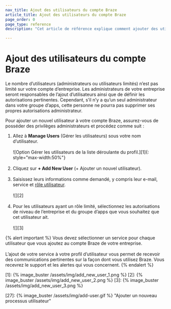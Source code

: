 ```yaml
---
nav_title: Ajout des utilisateurs du compte Braze
article_title: Ajout des utilisateurs du compte Braze
page_order: 0
page_type: reference
description: "Cet article de référence explique comment ajouter des utilisateurs à votre compte d’entreprise."

---
```


# Ajout des utilisateurs du compte Braze

Le nombre d’utilisateurs (administrateurs ou utilisateurs limités) n’est pas limité sur votre compte d’entreprise. Les administrateurs de votre entreprise seront responsables de l’ajout d’utilisateurs ainsi que de définir les autorisations pertinentes. Cependant, s’il n’y a qu’un seul administrateur dans votre groupe d’apps, cette personne ne pourra pas supprimer ses propres autorisations administrateur.

Pour ajouter un nouvel utilisateur à votre compte Braze, assurez-vous de posséder des privilèges administrateurs et procédez comme suit :

1. Allez à **Manage Users** (Gérer les utilisateurs) sous votre nom d’utilisateur.<br><br>![Option Gérer les utilisateurs de la liste déroulante du profil.][1]{: style="max-width:50%"}<br><br>
2. Cliquez sur **+ Add New User** (+ Ajouter un nouvel utilisateur).<br><br>
3. Saisissez leurs informations comme demandé, y compris leur e-mail, service et [rôle utilisateur]({{site.baseurl}}/user_guide/administrative/manage_your_braze_users/user_permissions/#editing-user-permissions).<br><br>![][2]<br><br>
4. Pour les utilisateurs ayant un rôle limité, sélectionnez les autorisations de niveau de l’entreprise et du groupe d’apps que vous souhaitez que cet utilisateur ait.<br><br>![][3]

{% alert important %}
Vous devez sélectionner un service pour chaque utilisateur que vous ajoutez au compte Braze de votre entreprise. <br><br>L’ajout de votre service à votre profil d’utilisateur vous permet de recevoir des communications pertinentes sur la façon dont vous utilisez Braze. Vous recevrez le support et les alertes qui vous concernent.
{% endalert %}

[1]: {% image_buster /assets/img/add_new_user_1.png %}
[2]: {% image_buster /assets/img/add_new_user_2.png %}
[3]: {% image_buster /assets/img/add_new_user_3.png %}

[27]: {% image_buster /assets/img/add-user.gif %} "Ajouter un nouveau processus utilisateur"
